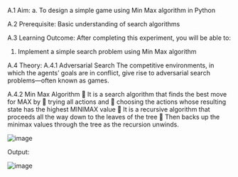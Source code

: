 A.1 Aim: 
a. To design a simple game using Min Max algorithm in Python

A.2
Prerequisite: Basic understanding of search algorithms

A.3 
Learning Outcome:
After completing this experiment, you will be able to:
1. Implement a simple search problem using Min Max algorithm

A.4 Theory:
A.4.1 Adversarial Search
The competitive environments, in which the agents’ goals are in conflict, give rise to adversarial 
search problems—often known as games.

A.4.2 Min Max Algorithm
 It is a search algorithm that finds the best move for MAX by
 trying all actions and 
 choosing the actions whose resulting state has the highest MINIMAX value
 It is a recursive algorithm that proceeds all the way down to the leaves of the tree
 Then backs up the minimax values through the tree as the recursion unwinds.


![image](https://user-images.githubusercontent.com/57552973/207907446-fe6c8c8a-defa-4990-92a6-44729710cbe9.png)



Output:


![image](https://user-images.githubusercontent.com/57552973/207907616-77386805-d7a2-4ea9-b034-c185d8641666.png)
